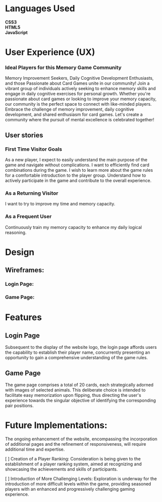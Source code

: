 # Languages Used
**CSS3 <br />
HTML5 <br />
JavaScript <br />**

# User Experience (UX)




### Ideal Players for this Memory Game Community
Memory Improvement Seekers, Daily Cognitive Development Enthusiasts, and those Passionate about Card Games unite in our community!
Join a vibrant group of individuals actively seeking to enhance memory skills and engage in daily cognitive exercises for personal growth. Whether you're passionate about card games or looking to improve your memory capacity, our community is the perfect space to connect with like-minded players. Embrace the challenge of memory improvement, daily cognitive development, and shared enthusiasm for card games. Let's create a community where the pursuit of mental excellence is celebrated together!



## User stories

### First Time Visitor Goals
As a new player, I expect to easily understand the main purpose of the game and navigate without complications.
I want to efficiently find card combinations during the game.
I wish to learn more about the game rules for a comfortable introduction to the player group.
Understand how to actively participate in the game and contribute to the overall experience.

### As a Returning Visitor
I want to try to improve my time and memory capacity.

### As a Frequent User
Continuously train my memory capacity to enhance my daily logical reasoning.



# Design
## Wireframes:
### Login Page:
### Game Page:

# Features

## Login Page
Subsequent to the display of the website logo, the login page affords users the capability to establish their player name, concurrently presenting an opportunity to gain a comprehensive understanding of the game rules.

## Game Page
The game page comprises a total of 20 cards, each strategically adorned with images of selected animals. This deliberate choice is intended to facilitate easy memorization upon flipping, thus directing the user's experience towards the singular objective of identifying the corresponding pair positions.


# Future Implementations:
The ongoing enhancement of the website, encompassing the incorporation of additional pages and the refinement of responsiveness, will require additional time and expertise.

[ ] Creation of a Player Ranking:
Consideration is being given to the establishment of a player ranking system, aimed at recognizing and showcasing the achievements and skills of participants.

[ ] Introduction of More Challenging Levels:
Exploration is underway for the introduction of more difficult levels within the game, providing seasoned players with an enhanced and progressively challenging gaming experience.
